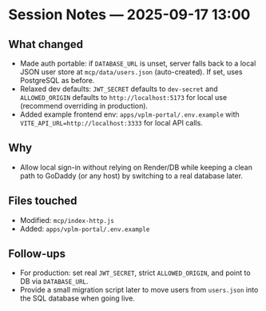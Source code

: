 # Session Notes — 2025-09-17 13:00

## What changed
- Made auth portable: if `DATABASE_URL` is unset, server falls back to a local JSON user store at `mcp/data/users.json` (auto-created). If set, uses PostgreSQL as before.
- Relaxed dev defaults: `JWT_SECRET` defaults to `dev-secret` and `ALLOWED_ORIGIN` defaults to `http://localhost:5173` for local use (recommend overriding in production).
- Added example frontend env: `apps/vplm-portal/.env.example` with `VITE_API_URL=http://localhost:3333` for local API calls.

## Why
- Allow local sign-in without relying on Render/DB while keeping a clean path to GoDaddy (or any host) by switching to a real database later.

## Files touched
- Modified: `mcp/index-http.js`
- Added: `apps/vplm-portal/.env.example`

## Follow-ups
- For production: set real `JWT_SECRET`, strict `ALLOWED_ORIGIN`, and point to DB via `DATABASE_URL`.
- Provide a small migration script later to move users from `users.json` into the SQL database when going live.

